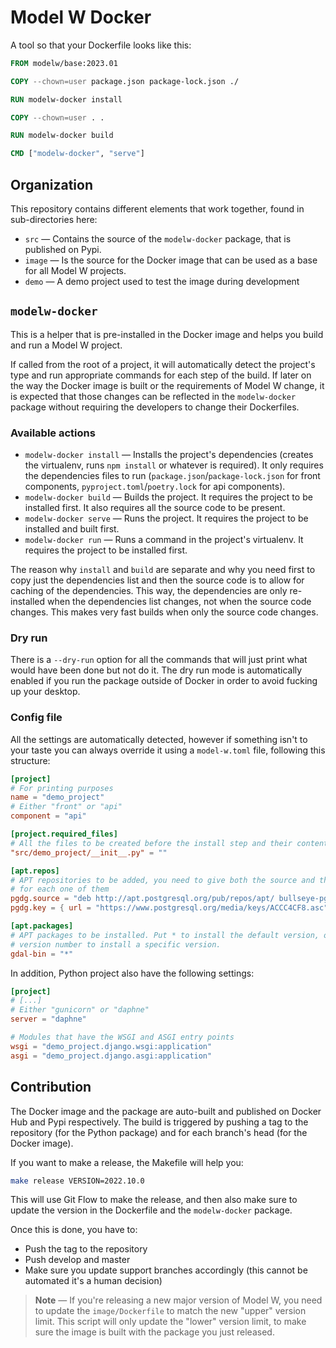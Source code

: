 # Model W Docker

A tool so that your Dockerfile looks like this:

```Dockerfile
FROM modelw/base:2023.01

COPY --chown=user package.json package-lock.json ./

RUN modelw-docker install

COPY --chown=user . .

RUN modelw-docker build

CMD ["modelw-docker", "serve"]
```

## Organization

This repository contains different elements that work together, found in
sub-directories here:

-   `src` &mdash; Contains the source of the `modelw-docker` package, that is
    published on Pypi.
-   `image` &mdash; Is the source for the Docker image that can be used as a
    base for all Model&nbsp;W projects.
-   `demo` &mdash; A demo project used to test the image during development

## `modelw-docker`

This is a helper that is pre-installed in the Docker image and helps you build
and run a Model&nbsp;W project.

If called from the root of a project, it will automatically detect the project's
type and run appropriate commands for each step of the build. If later on the
way the Docker image is built or the requirements of Model&nbsp;W change, it is
expected that those changes can be reflected in the `modelw-docker` package
without requiring the developers to change their Dockerfiles.

### Available actions

-   `modelw-docker install` &mdash; Installs the project's dependencies (creates
    the virtualenv, runs `npm install` or whatever is required). It only
    requires the dependencies files to run (`package.json`/`package-lock.json`
    for front components, `pyproject.toml`/`poetry.lock` for api components).
-   `modelw-docker build` &mdash; Builds the project. It requires the project to
    be installed first. It also requires all the source code to be present.
-   `modelw-docker serve` &mdash; Runs the project. It requires the project to
    be installed and built first.
-   `modelw-docker run` &mdash; Runs a command in the project's virtualenv. It
    requires the project to be installed first.

The reason why `install` and `build` are separate and why you need first to copy
just the dependencies list and then the source code is to allow for caching of
the dependencies. This way, the dependencies are only re-installed when the
dependencies list changes, not when the source code changes. This makes very
fast builds when only the source code changes.

### Dry run

There is a `--dry-run` option for all the commands that will just print what
would have been done but not do it. The dry run mode is automatically enabled if
you run the package outside of Docker in order to avoid fucking up your desktop.

### Config file

All the settings are automatically detected, however if something isn't to your
taste you can always override it using a `model-w.toml` file, following this
structure:

```toml
[project]
# For printing purposes
name = "demo_project"
# Either "front" or "api"
component = "api"

[project.required_files]
# All the files to be created before the install step and their content
"src/demo_project/__init__.py" = ""

[apt.repos]
# APT repositories to be added, you need to give both the source and the key
# for each one of them
pgdg.source = "deb http://apt.postgresql.org/pub/repos/apt/ bullseye-pgdg main"
pgdg.key = { url = "https://www.postgresql.org/media/keys/ACCC4CF8.asc" }

[apt.packages]
# APT packages to be installed. Put * to install the default version, or a
# version number to install a specific version.
gdal-bin = "*"
```

In addition, Python project also have the following settings:

```toml
[project]
# [...]
# Either "gunicorn" or "daphne"
server = "daphne"

# Modules that have the WSGI and ASGI entry points
wsgi = "demo_project.django.wsgi:application"
asgi = "demo_project.django.asgi:application"
```

## Contribution

The Docker image and the package are auto-built and published on Docker Hub and
Pypi respectively. The build is triggered by pushing a tag to the repository
(for the Python package) and for each branch's head (for the Docker image).

If you want to make a release, the Makefile will help you:

```bash
make release VERSION=2022.10.0
```

This will use Git Flow to make the release, and then also make sure to update
the version in the Dockerfile and the `modelw-docker` package.

Once this is done, you have to:

-   Push the tag to the repository
-   Push develop and master
-   Make sure you update support branches accordingly (this cannot be automated
    it's a human decision)

> **Note** &mdash; If you're releasing a new major version of Model&nbsp;W, you
> need to update the `image/Dockerfile` to match the new "upper" version limit.
> This script will only update the "lower" version limit, to make sure the image
> is built with the package you just released.
